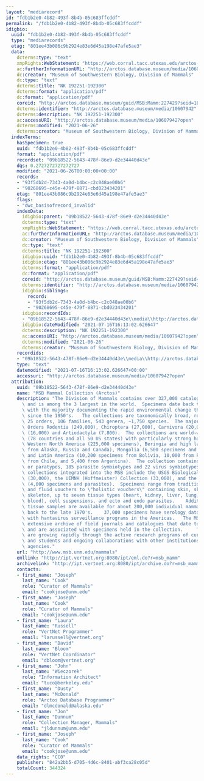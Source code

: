 ```yaml
---
layout: "mediarecord"
id: "fdb1b2e0-4b82-493f-8b4b-05c683ffcddf"
permalink: "/fdb1b2e0-4b82-493f-8b4b-05c683ffcddf"
idigbio:
  uuid: "fdb1b2e0-4b82-493f-8b4b-05c683ffcddf"
  type: "mediarecords"
  etag: "801ee43b086c9b2924e83e6d45a198e47afe5ae3"
  data:
    dcterms:type: "text"
    xmpRights:WebStatement: "https://web.corral.tacc.utexas.edu/arctos-s3/teahamirkabirian/2020-05-04/NK192251_192300.pdf"
    ac:furtherInformationURL: "http://arctos.database.museum/media/10607942"
    dc:creator: "Museum of Southwestern Biology, Division of Mammals"
    dc:type: "text"
    dcterms:title: "NK 192251-192300"
    dcterms:format: "application/pdf"
    dc:format: "application/pdf"
    coreid: "http://arctos.database.museum/guid/MSB:Mamm:227429?seid=187561"
    dcterms:identifier: "http://arctos.database.museum/media/10607942"
    dcterms:description: "NK 192251-192300"
    ac:accessURI: "http://arctos.database.museum/media/10607942?open"
    dcterms:modified: "2021-06-26"
    dcterms:creator: "Museum of Southwestern Biology, Division of Mammals"
  indexTerms:
    hasSpecimen: true
    uuid: "fdb1b2e0-4b82-493f-8b4b-05c683ffcddf"
    format: "application/pdf"
    recordset: "09b18522-5643-478f-86e9-d2e34440d43e"
    dqs: 0.2727272727272727
    modified: "2021-06-26T00:00:00+00:00"
    records:
    - "93f5db2d-7343-4a0d-b4bc-c2c048ae00b6"
    - "90268695-c45e-479f-8871-cbd023434201"
    etag: "801ee43b086c9b2924e83e6d45a198e47afe5ae3"
    flags:
    - "dwc_basisofrecord_invalid"
    indexData:
      idigbio:parent: "09b18522-5643-478f-86e9-d2e34440d43e"
      dcterms:type: "text"
      xmpRights:WebStatement: "https://web.corral.tacc.utexas.edu/arctos-s3/teahamirkabirian/2020-05-04/NK192251_192300.pdf"
      ac:furtherInformationURL: "http://arctos.database.museum/media/10607942"
      dc:creator: "Museum of Southwestern Biology, Division of Mammals"
      dc:type: "text"
      dcterms:title: "NK 192251-192300"
      idigbio:uuid: "fdb1b2e0-4b82-493f-8b4b-05c683ffcddf"
      idigbio:etag: "801ee43b086c9b2924e83e6d45a198e47afe5ae3"
      dcterms:format: "application/pdf"
      dc:format: "application/pdf"
      coreid: "http://arctos.database.museum/guid/MSB:Mamm:227429?seid=187561"
      dcterms:identifier: "http://arctos.database.museum/media/10607942"
      idigbio:siblings:
        record:
        - "93f5db2d-7343-4a0d-b4bc-c2c048ae00b6"
        - "90268695-c45e-479f-8871-cbd023434201"
      idigbio:recordIds:
      - "09b18522-5643-478f-86e9-d2e34440d43e\\media\\http://arctos.database.museum/media/10607942"
      idigbio:dateModified: "2021-07-16T16:13:02.626647"
      dcterms:description: "NK 192251-192300"
      ac:accessURI: "http://arctos.database.museum/media/10607942?open"
      dcterms:modified: "2021-06-26"
      dcterms:creator: "Museum of Southwestern Biology, Division of Mammals"
    recordids:
    - "09b18522-5643-478f-86e9-d2e34440d43e\\media\\http://arctos.database.museum/media/10607942"
    type: "text"
    datemodified: "2021-07-16T16:13:02.626647+00:00"
    accessuri: "http://arctos.database.museum/media/10607942?open"
  attribution:
    uuid: "09b18522-5643-478f-86e9-d2e34440d43e"
    name: "MSB Mammal Collection (Arctos)"
    description: "The Division of Mammals contains over 327,000 catalogued specimens\
      \ and is among the 3 largest in the world.  Specimens date back to the 1880's\
      \ with the majority documenting the rapid environmental change that has occurred\
      \ since the 1950's.   The collections are taxonomically broad, representing\
      \ 25 orders, 106 families, 543 genera, ~1,750 species.  The majority from the\
      \ Orders Rodentia (249,000), Chiroptera (27,000), Carnivora (20,000), Eulipotyphla\
      \ (16,000) and Artiodactyla (7,800).  The collections are world-wide in scope\
      \ (78 countries and all 50 US states) with particularly strong holdings from\
      \ Western North America (225,000 specimens), Beringia and high latitudes (39,000\
      \ from Alaska, Russia and Canada), Mongolia (6,500 specimens and parasites),\
      \ and Latin America (10,200 specimens from Bolivia, 10,000 from Panama, 7,000\
      \ from Chile, and 5,400 from Argentina).  The collection contains 89 holotypes\
      \ or paratypes, 185 parasite symbiotypes and 22 virus symbiotypes.   Important\
      \ collections integrated into the MSB include the USGS Biological Surveys collection\
      \ (30,000), the UIMNH (Hoffmeister) Collection (33,000), and the Rausch Collection\
      \ (4,000 specimens and parasites).  Specimens range from traditional skin/skull\
      \ and fluid vouchers to \"holistic vouchers\" containing skin, skull, post-cranial\
      \ skeleton, up to seven tissue types (heart, kidney, liver, lung, spleen, muscle,\
      \ blood), cell suspensions, and ecto and endo parasites.    Additionally, frozen\
      \ tissue samples are available for about 200,000 individual mammals and date\
      \ back to the late 1970's.    37,000 specimens have serology data associated\
      \ with hantavirus surveillance programs in the Americas.   The MSB houses an\
      \ extensive archive of field journals and catalogues that date to the 1900's\
      \ and are associated with specimens held in the collection.     The collections\
      \ are growing rapidly through the active research programs of curators, staff\
      \ and students and ongoing collaborations with other institutions and governmental\
      \ agencies."
    url: "http://www.msb.unm.edu/mammals"
    emllink: "http://ipt.vertnet.org:8080/ipt/eml.do?r=msb_mamm"
    archivelink: "http://ipt.vertnet.org:8080/ipt/archive.do?r=msb_mamm"
    contacts:
    - first_name: "Joseph"
      last_name: "Cook"
      role: "Curator of Mammals"
      email: "cookjose@unm.edu"
    - first_name: "Joseph"
      last_name: "Cook"
      role: "Curator of Mammals"
      email: "cookjose@unm.edu"
    - first_name: "Laura"
      last_name: "Russell"
      role: "VertNet Programmer"
      email: "larussell@vertnet.org"
    - first_name: "David"
      last_name: "Bloom"
      role: "VertNet Coordinator"
      email: "dbloom@vertnet.org"
    - first_name: "John"
      last_name: "Wieczorek"
      role: "Information Architect"
      email: "tuco@berkeley.edu"
    - first_name: "Dusty"
      last_name: "McDonald"
      role: "Arctos Database Programmer"
      email: "dlmcdonald@alaska.edu"
    - first_name: "Jon"
      last_name: "Dunnum"
      role: "Collection Manager, Mammals"
      email: "jldunnum@unm.edu"
    - first_name: "Joseph"
      last_name: "Cook"
      role: "Curator of Mammals"
      email: "cookjose@unm.edu"
    data_rights: "CC0"
    publisher: "842a2bb5-d705-4d6c-8401-abf3ca28c05d"
    totalCount: 344324
---
```

